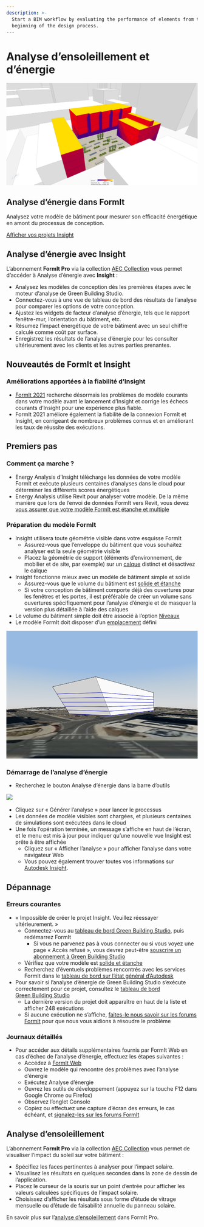 ```yaml
---
description: >-
  Start a BIM workflow by evaluating the performance of elements from the
  beginning of the design process.
---
```


# Analyse d’ensoleillement et d’énergie

![](<../.gitbook/assets/20220317 Solar Analysis.png>)

## Analyse d’énergie dans FormIt

Analysez votre modèle de bâtiment pour mesurer son efficacité énergétique en amont du processus de conception.

[Afficher vos projets Insight](https://gbs.autodesk.com/OneEnergy/Insight)

## Analyse d’énergie avec Insight

L’abonnement **FormIt Pro** via la collection [AEC Collection](https://www.autodesk.fr/collections/architecture-engineering-construction/overview) vous permet d’accéder à Analyse d’énergie avec **Insight** :

* Analysez les modèles de conception dès les premières étapes avec le moteur d’analyse de Green Building Studio.
* Connectez-vous à une vue de tableau de bord des résultats de l’analyse pour comparer les options de votre conception.
* Ajustez les widgets de facteur d’analyse d’énergie, tels que le rapport fenêtre-mur, l’orientation du bâtiment, etc.
* Résumez l’impact énergétique de votre bâtiment avec un seul chiffre calculé comme coût par surface.
* Enregistrez les résultats de l’analyse d’énergie pour les consulter ultérieurement avec les clients et les autres parties prenantes.

## Nouveautés de FormIt et Insight <a href="#insight-what-s-new" id="insight-what-s-new"></a>

### **Améliorations apportées à la fiabilité d’Insight** <a href="#improvements-to-insight-reliability" id="improvements-to-insight-reliability"></a>

* [FormIt 2021](https://formit.autodesk.com/blog/post/introducing-formit-2021) recherche désormais les problèmes de modèle courants dans votre modèle avant le lancement d’Insight et corrige les échecs courants d’Insight pour une expérience plus fiable.
* FormIt 2021 améliore également la fiabilité de la connexion FormIt et Insight, en corrigeant de nombreux problèmes connus et en améliorant les taux de réussite des exécutions.

## Premiers pas <a href="#insight-getting-started" id="insight-getting-started"></a>

### **Comment ça marche ?** <a href="#how-it-works" id="how-it-works"></a>

* Energy Analysis d’Insight télécharge les données de votre modèle FormIt et exécute plusieurs centaines d’analyses dans le cloud pour déterminer les différents scores énergétiques
* Energy Analysis utilise Revit pour analyser votre modèle. De la même manière que lors de l’envoi de données FormIt vers Revit, vous devez [vous assurer que votre modèle FormIt est étanche et multiple](https://formit.autodesk.com/blog/post/repairing-solid-models)

### **Préparation du modèle FormIt** <a href="#preparing-your-formit-model" id="preparing-your-formit-model"></a>

* Insight utilisera toute géométrie visible dans votre esquisse FormIt
   * Assurez-vous que l’enveloppe du bâtiment que vous souhaitez analyser est la seule géométrie visible
   * Placez la géométrie de support (éléments d’environnement, de mobilier et de site, par exemple) sur un [calque](../tool-library/layers.md) distinct et désactivez le calque
* Insight fonctionne mieux avec un modèle de bâtiment simple et solide
   * Assurez-vous que le volume du bâtiment est [solide et étanche](https://formit.autodesk.com/blog/post/repairing-solid-models)
   * Si votre conception de bâtiment comporte déjà des ouvertures pour les fenêtres et les portes, il est préférable de créer un volume sans ouvertures spécifiquement pour l’analyse d’énergie et de masquer la version plus détaillée à l’aide des calques
* Le volume du bâtiment simple doit être associé à l’option [Niveaux](../tool-library/levels-and-area.md)
* Le modèle FormIt doit disposer d’un [emplacement](../tool-library/setting-location.md) défini

![](../.gitbook/assets/insight.png)

### **Démarrage de l’analyse d’énergie** <a href="#starting-energy-analysis" id="starting-energy-analysis"></a>

* Recherchez le bouton Analyse d’énergie dans la barre d’outils

![](../.gitbook/assets/generate\_insight.png)

* Cliquez sur « Générer l’analyse » pour lancer le processus
* Les données de modèle visibles sont chargées, et plusieurs centaines de simulations sont exécutées dans le cloud
* Une fois l’opération terminée, un message s’affiche en haut de l’écran, et le menu est mis à jour pour indiquer qu’une nouvelle vue Insight est prête à être affichée
   * Cliquez sur « Afficher l’analyse » pour afficher l’analyse dans votre navigateur Web
   * Vous pouvez également trouver toutes vos informations sur [Autodesk Insight](https://gbs.autodesk.com/OneEnergy/Insight).

## Dépannage <a href="#insight-troubleshooting" id="insight-troubleshooting"></a>

### **Erreurs courantes** <a href="#common-errors" id="common-errors"></a>

* « Impossible de créer le projet Insight. Veuillez réessayer ultérieurement. »
   * Connectez-vous au [tableau de bord Green Building Studio](https://gbs.autodesk.com/GBS/Project), puis redémarrez FormIt
      * Si vous ne parvenez pas à vous connecter ou si vous voyez une page « Accès refusé », vous devrez peut-être [souscrire un abonnement à Green Building Studio](https://knowledge.autodesk.com/search-result/caas/CloudHelp/cloudhelp/FRA/BPA-Help/files/GUID-7FCFF904-F943-4020-BF7F-53AA7148673D-htm.html)
   * Vérifiez que votre modèle est [solide et étanche](https://formit.autodesk.com/blog/post/repairing-solid-models)
   * Recherchez d’éventuels problèmes rencontrés avec les services FormIt dans le [tableau de bord sur l’état général d’Autodesk](https://health.autodesk.com/)
* Pour savoir si l’analyse d’énergie de Green Building Studio s’exécute correctement pour ce projet, consultez le [tableau de bord Green Building Studio](https://gbs.autodesk.com/GBS/Project)
   * La dernière version du projet doit apparaître en haut de la liste et afficher 248 exécutions
   * Si aucune exécution ne s’affiche, [faites-le nous savoir sur les forums FormIt](https://forums.autodesk.com/t5/formit-forum/bd-p/142?profile.language=fr) pour que nous vous aidions à résoudre le problème

### **Journaux détaillés** <a href="#detailed-logs" id="detailed-logs"></a>

* Pour accéder aux détails supplémentaires fournis par FormIt Web en cas d’échec de l’analyse d’énergie, effectuez les étapes suivantes :
   * Accédez à [FormIt Web](https://formit.autodesk.com/app)
   * Ouvrez le modèle qui rencontre des problèmes avec l’analyse d’énergie
   * Exécutez Analyse d’énergie
   * Ouvrez les outils de développement (appuyez sur la touche F12 dans Google Chrome ou Firefox)
   * Observez l’onglet Console
   * Copiez ou effectuez une capture d’écran des erreurs, le cas échéant, et [signalez-les sur les forums FormIt](https://forums.autodesk.com/t5/formit-forum/bd-p/142?profile.language=fr)

## Analyse d’ensoleillement

L’abonnement **FormIt Pro** via la collection [AEC Collection](https://www.autodesk.fr/collections/architecture-engineering-construction/overview) vous permet de visualiser l’impact du soleil sur votre bâtiment :

* Spécifiez les faces pertinentes à analyser pour l’impact solaire.
* Visualisez les résultats en quelques secondes dans la zone de dessin de l’application.
* Placez le curseur de la souris sur un point d’entrée pour afficher les valeurs calculées spécifiques de l’impact solaire.
* Choisissez d’afficher les résultats sous forme d’étude de vitrage mensuelle ou d’étude de faisabilité annuelle du panneau solaire.

En savoir plus sur l’[analyse d’ensoleillement](../tool-library/solar-analysis.md) dans FormIt Pro.
